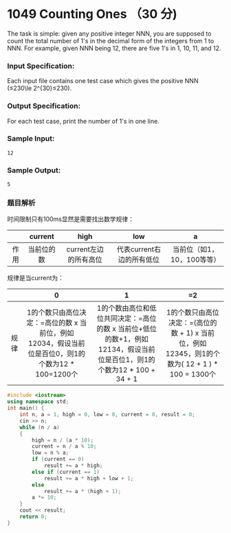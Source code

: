 # 1049 Counting Ones （30 分)

The task is simple: given any positive integer NNN, you are supposed to count the total number of 1's in the decimal form of the integers from 1 to NNN. For example, given NNN being 12, there are five 1's in 1, 10, 11, and 12.

### Input Specification:

Each input file contains one test case which gives the positive NNN (≤230\\le 2^{30}≤2​30​​).

### Output Specification:

For each test case, print the number of 1's in one line.

### Sample Input:

    12
    

### Sample Output:

    5

### 题目解析

时间限制只有100ms显然是需要找出数学规律：

|| current | high  | low  |a|
| :---: |:--:| :---:| :---:|:--:|
| 作用| 当前位的数 | current左边的所有高位 |代表current右边的所有低位|当前位（如1，10，100等等）

规律是当current为：

|| 0 | 1  | =2  |
| :---: |:--:| :---:| :---:|
| 规律| 1的个数只由高位决定：=高位的数 x 当前位，例如12034，假设当前位是百位0，则1的个数为12 * 100=1200个 | 1的个数由高位和低位共同决定：=高位的数 x 当前位+低位的数+1，例如12134，假设当前位是百位1，则1的个数为12 * 100 + 34 + 1 |1的个数只由高位决定：=(高位的数 + 1) x 当前位，例如12345，则1的个数为( 12 + 1 ) * 100 = 1300个

```C++
#include <iostream>
using namespace std;
int main() {
	int n, a = 1, high = 0, low = 0, current = 0, result = 0;
	cin >> n;
	while (n / a)
	{
		high = n / (a * 10);
		current = n / a % 10;
		low = n % a;
		if (current == 0)
			result += a * high;
		else if (current == 1)
			result += a * high + low + 1;
		else
			result += a * (high + 1);
		a *= 10;
	}
	cout << result;
	return 0;
}
```